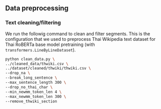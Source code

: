 
## Data preprocessing


### Text cleaning/filtering

We run the followig command to clean and filter segments. This is the configuration that we used to preprocess Thai Wikipedia text dataset for Thai RoBERTa base model pretraining (with `transformers.LineByLineDataset`).

```bash
python clean_data.py \
../cleaned_data/thwiki.csv \
../dataset/cleaned/thwiki/thwiki.csv \
--drop_na \
--break_long_sentence \
--max_sentence_length 300 \
--drop_no_thai_char \
--min_newmm_token_len 4 \
--max_newmm_token_len 300 \
--remove_thwiki_section
```